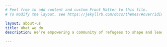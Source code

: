 ```yaml
---
# Feel free to add content and custom Front Matter to this file.
# To modify the layout, see https://jekyllrb.com/docs/themes/#overriding-theme-defaults

layout: about-us
title: What we do
description: We’re empowering a community of refugees to shape and lead programmes that improve access to university.

---
```

